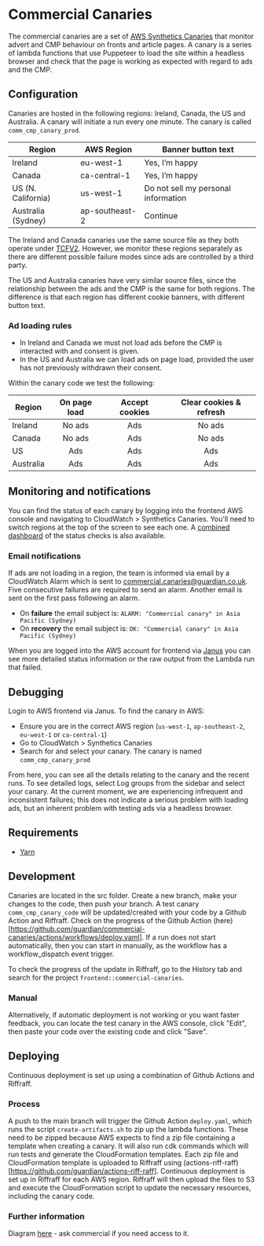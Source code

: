 # Commercial Canaries

The commercial canaries are a set of [AWS Synthetics Canaries](https://docs.aws.amazon.com/AmazonCloudWatch/latest/monitoring/CloudWatch_Synthetics_Canaries.html) that monitor advert and CMP behaviour on fronts and article pages. A canary is a series of lambda functions that use Puppeteer to load the site within a headless browser and check that the page is working as expected with regard to ads and the CMP.

## Configuration

Canaries are hosted in the following regions: Ireland, Canada, the US and Australia. A canary will initiate a run every one minute. The canary is called `comm_cmp_canary_prod`.

| Region             | AWS Region     | Banner button text                  |
| ------------------ | -------------- | ----------------------------------- |
| Ireland            | eu-west-1      | Yes, I’m happy                      |
| Canada             | ca-central-1   | Yes, I’m happy                      |
| US (N. California) | us-west-1      | Do not sell my personal information |
| Australia (Sydney) | ap-southeast-2 | Continue                            |

The Ireland and Canada canaries use the same source file as they both operate under [TCFV2](https://iabeurope.eu/tcf-2-0/). However, we monitor these regions separately as there are different possible failure modes since ads are controlled by a third party.

The US and Australia canaries have very similar source files, since the relationship between the ads and the CMP is the same for both regions. The difference is that each region has different cookie banners, with different button text.

### Ad loading rules

-   In Ireland and Canada we must not load ads before the CMP is interacted with and consent is given.
-   In the US and Australia we can load ads on page load, provided the user has not previously withdrawn their consent.

Within the canary code we test the following:

| Region    | On page load | Accept cookies | Clear cookies & refresh |
| --------- | :----------: | :------------: | :---------------------: |
| Ireland   |    No ads    |      Ads       |         No ads          |
| Canada    |    No ads    |      Ads       |         No ads          |
| US        |     Ads      |      Ads       |           Ads           |
| Australia |     Ads      |      Ads       |           Ads           |

## Monitoring and notifications

You can find the status of each canary by logging into the frontend AWS console and navigating to CloudWatch > Synthetics Canaries. You'll need to switch regions at the top of the screen to see each one. A [combined dashboard](https://eu-west-1.console.aws.amazon.com/cloudwatch/home?region=eu-west-1#dashboards:name=Commercial-Canaries) of the status checks is also available.

### Email notifications

If ads are not loading in a region, the team is informed via email by a CloudWatch Alarm which is sent to commercial.canaries@guardian.co.uk. Five consecutive failures are required to send an alarm. Another email is sent on the first pass following an alarm.

-   On **failure** the email subject is: `ALARM: "Commercial canary" in Asia Pacific (Sydney)`
-   On **recovery** the email subject is: `OK: "Commercial canary" in Asia Pacific (Sydney)`

When you are logged into the AWS account for frontend via [Janus](https://janus.gutools.co.uk/) you can see more detailed status information or the raw output from the Lambda run that failed.

## Debugging

Login to AWS frontend via Janus. To find the canary in AWS:

-   Ensure you are in the correct AWS region (`us-west-1`, `ap-southeast-2`, `eu-west-1` or `ca-central-1`)
-   Go to CloudWatch > Synthetics Canaries
-   Search for and select your canary. The canary is named `comm_cmp_canary_prod`

From here, you can see all the details relating to the canary and the recent runs. To see detailed logs, select Log groups from the sidebar and select your canary. At the current moment, we are experiencing infrequent and inconsistent failures; this does not indicate a serious problem with loading ads, but an inherent problem with testing ads via a headless browser.

## Requirements

-   [Yarn](https://classic.yarnpkg.com/en/docs/install/)

## Development

Canaries are located in the src folder. Create a new branch, make your changes to the code, then push your branch. A test canary `comm_cmp_canary_code` will be updated/created with your code by a Github Action and Riffraff. Check on the progress of the Github Action (here)[https://github.com/guardian/commercial-canaries/actions/workflows/deploy.yaml]. If a run does not start automatically, then you can start in manually, as the workflow has a workflow_dispatch event trigger.

To check the progress of the update in Riffraff, go to the History tab and search for the project `frontend::commercial-canaries`.

### Manual

Alternatively, if automatic deployment is not working or you want faster feedback, you can locate the test canary in the AWS console, click "Edit", then paste your code over the existing code and click "Save".

## Deploying

Continuous deployment is set up using a combination of Github Actions and Riffraff.

### Process

A push to the main branch will trigger the Github Action `deploy.yaml`, which runs the script `create-artifacts.sh` to zip up the lambda functions. These need to be zipped because AWS expects to find a zip file containing a template when creating a canary. It will also run cdk commands which will run tests and generate the CloudFormation templates. Each zip file and CloudFormation template is uploaded to Riffraff using (actions-riff-raff)[https://github.com/guardian/actions-riff-raff]. Continuous deployment is set up in Riffraff for each AWS region. Riffraff will then upload the files to S3 and execute the CloudFormation script to update the necessary resources, including the canary code.

### Further information

Diagram [here](https://docs.google.com/presentation/d/1l8QFoq7siUWdJMRq_qc8vLcNf1iFhXH5aKx3Ok5xEu4/edit#slide=id.gb8f2b491c7_0_44) - ask commercial if you need access to it.
